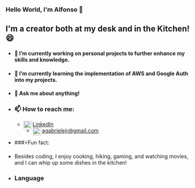 ### Hello World, I'm Alfonso 👋

## I'm a creator both at my desk and in the Kitchen! 😄

<!--
**agabriele73/agabriele73** is a ✨ _special_ ✨ repository because its `README.md` (this file) appears on your GitHub profile.

Here are some ideas to get you started:

- 🔭 I’m currently working on ...
- 🌱 I’m currently learning ...
- 👯 I’m looking to collaborate on ...
- 🤔 I’m looking for help with ...
- 💬 Ask me about ...
- 📫 How to reach me: ...
- 😄 Pronouns: ...
- ⚡ Fun fact: ...
-->

- #### 🔭 I’m currently working on personal projects to further enhance my skills and knowledge.
  
- #### 🌱 I’m currently learning the implementation of AWS and Google Auth into my projects.
  
- #### 💬 Ask me about anything!

  
- ### 📫 How to reach me:
  - <img align="left" alt=" agabriele | Linkedin" width="22px" src="https://i.imgur.com/LrEPB4j.png"/>[LinkedIn]
  - <img align="left" alt="agabriele | Gmail" width="22px" src="https://i.imgur.com/NemZud9.png"/> agabrielejr@gmail.com

 
 - ###⚡Fun fact:
  - Besides coding, I enjoy cooking, hiking, gaming, and watching movies, and I can whip up some dishes in the kitchen!

- ### Language
 











[LinkedIn]: https://www.linkedin.com/in/alfonsogswe

